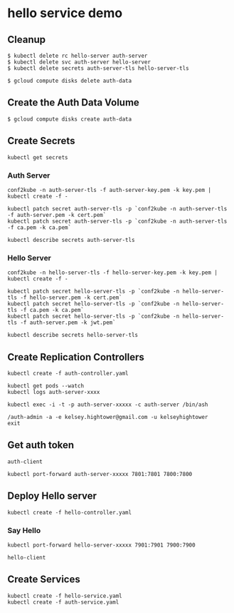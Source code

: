 # hello service demo

## Cleanup

```
$ kubectl delete rc hello-server auth-server
$ kubectl delete svc auth-server hello-server
$ kubectl delete secrets auth-server-tls hello-server-tls
```
```
$ gcloud compute disks delete auth-data
```

## Create the Auth Data Volume

```
$ gcloud compute disks create auth-data
```

## Create Secrets

```
kubectl get secrets
```

### Auth Server

```
conf2kube -n auth-server-tls -f auth-server-key.pem -k key.pem | kubectl create -f -
```
```
kubectl patch secret auth-server-tls -p `conf2kube -n auth-server-tls -f auth-server.pem -k cert.pem`
kubectl patch secret auth-server-tls -p `conf2kube -n auth-server-tls -f ca.pem -k ca.pem`
```
```
kubectl describe secrets auth-server-tls
```

### Hello Server

```
conf2kube -n hello-server-tls -f hello-server-key.pem -k key.pem | kubectl create -f -
```

```
kubectl patch secret hello-server-tls -p `conf2kube -n hello-server-tls -f hello-server.pem -k cert.pem`
kubectl patch secret hello-server-tls -p `conf2kube -n hello-server-tls -f ca.pem -k ca.pem`
kubectl patch secret hello-server-tls -p `conf2kube -n hello-server-tls -f auth-server.pem -k jwt.pem`
```
```
kubectl describe secrets hello-server-tls
```

## Create Replication Controllers

```
kubectl create -f auth-controller.yaml
```

```
kubectl get pods --watch
kubectl logs auth-server-xxxx
```

```
kubectl exec -i -t -p auth-server-xxxxx -c auth-server /bin/ash
```

```
/auth-admin -a -e kelsey.hightower@gmail.com -u kelseyhightower
exit
```

## Get auth token

```
auth-client
```

```
kubectl port-forward auth-server-xxxxx 7801:7801 7800:7800
```


## Deploy Hello server

```
kubectl create -f hello-controller.yaml
```

### Say Hello

```
kubectl port-forward hello-server-xxxxx 7901:7901 7900:7900
```

```
hello-client
```

## Create Services

```
kubectl create -f hello-service.yaml
kubectl create -f auth-service.yaml
```

